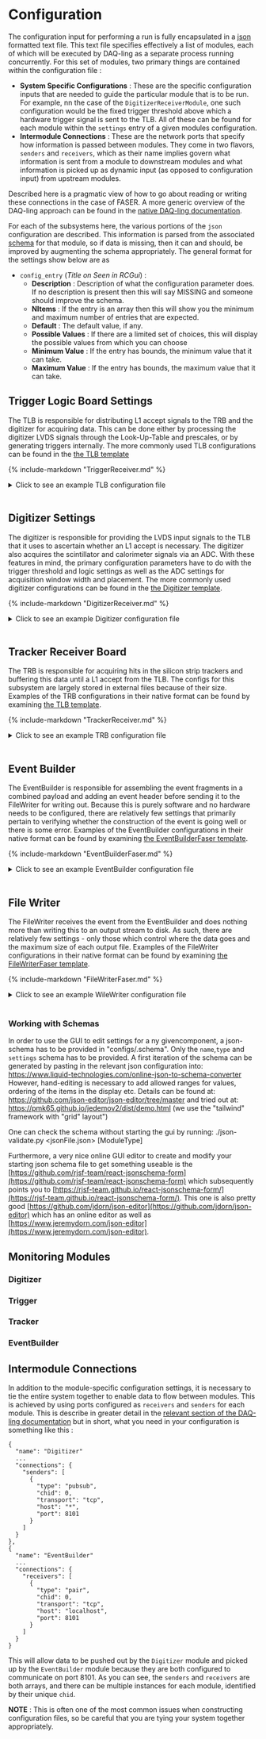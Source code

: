# Configuration 
The configuration input for performing a run is fully encapsulated in a [json](https://www.json.org/) formatted
text file.  This text file specifies effectively a list of modules, each of which will
be executed by DAQ-ling as a separate process running concurrently.  For this set of 
modules, two primary things are contained within the configuration file :

  - __System Specific Configurations__ : These are the specific configuration inputs that
  are needed to guide the particular module that is to be run.  For example, nn the case of the
  `DigitizerReceiverModule`, one such configuration would be the fixed trigger threshold
  above which a hardware trigger signal is sent to the TLB.  All of these can be found for
  each module within the `settings` entry of a given modules configuration.
  - __Intermodule Connections__ : These are the network ports that specify how information
  is passed between modules.  They come in two flavors, `senders` and `receivers`, which
  as their name implies govern what information is sent from a module to downstream modules and what information 
  is picked up as dynamic input (as opposed to configuration input) from upstream modules.
  
Described here is a pragmatic view of how to go about reading or writing these connections
in the case of FASER.  A more generic overview of the DAQ-ling approach can be found in 
the [native DAQ-ling documentation](https://daqling.docs.cern.ch/).

For each of the subsystems here, the various portions of the `json` configuration are
described.  This information is parsed from the associated [schema](https://json-schema.org/) for that module, so
if data is missing, then it can and should, be improved by augmenting the schema appropriately.
The general format for the settings show below are as

  - `config_entry` (*Title on Seen in RCGui*) : 
    - __Description__ : Description of what the configuration parameter does. If no description is present then this will say MISSING and someone should improve the schema.
    - __NItems__ : If the entry is an array then this will show you the minimum and maximum number of entries that are expected.
    - __Default__ : The default value, if any.
    - __Possible Values__ : If there are a limited set of choices, this will display the possible values from which you can choose
    - __Minimum Value__ : If the entry has bounds, the minimum value that it can take.
    - __Maximum Value__ : If the entry has bounds, the maximum value that it can take.


## Trigger Logic Board Settings
The TLB is responsible for distributing L1 accept signals to the TRB and the digitizer
for acquiring data.  This can be done either by processing the digitizer LVDS signals
through the Look-Up-Table and prescales, or by generating triggers internally.  The 
more commonly used TLB configurations can be found in the 
[the TLB template](https://gitlab.cern.ch/faser/daq/-/blob/master/configs/Templates/TLB.json)


{% 
   include-markdown "TriggerReceiver.md" 
%}

<details><summary>Click to see an example TLB configuration file</summary>
<p>
{%
   include-markdown "TLBReceiverEHN1.md"
%}
</p>
</details>
<br>


## Digitizer Settings
The digitizer is responsible for providing the LVDS input signals to the TLB that it uses
to ascertain whether an L1 accept is necessary.  The digitizer also acquires the scintillator
and calorimeter signals via an ADC.  With these features in mind, the primary configuration
parameters have to do with the trigger threshold and logic settings as well as the ADC 
settings for acquisition window width and placement. The more commonly used digitizer 
configurations can be found in the  [the Digitizer template](https://gitlab.cern.ch/faser/daq/-/blob/master/configs/Templates/Digitizer.json).

{%
   include-markdown "DigitizerReceiver.md"
%}

<details><summary>Click to see an example Digitizer configuration file</summary>
<p>
{%
   include-markdown "DigitizerEHN1.md"
%}
</p>
</details>
<br>

## Tracker Receiver Board
The TRB is responsible for acquiring hits in the silicon strip trackers and buffering this data until
a L1 accept from the TLB.  The configs for this subsystem are largely stored in external files because of
their size.  Examples of the TRB configurations in their native format can be found by examining 
[the TLB template](https://gitlab.cern.ch/faser/daq/-/blob/master/configs/Templates/TRB.json).

{%
   include-markdown "TrackerReceiver.md"
%}

<details><summary>Click to see an example TRB configuration file</summary>
<p>
{%
   include-markdown "TRBReceiver00.md"
%}
</p>
</details>
<br>

## Event Builder
The EventBuilder is responsible for assembling the event fragments in a combined payload 
and adding an event header before sending it to the FileWriter for writing out.  Because this
is purely software and no hardware needs to be configured, there are relatively few settings
that primarily pertain to verifying whether the construction of the event is going well or
there is some error.  Examples of the EventBuilder configurations in their native format can be found by 
examining [the EventBuilderFaser template](https://gitlab.cern.ch/faser/daq/-/blob/master/configs/Templates/eventBuilder.json).

{%
   include-markdown "EventBuilderFaser.md"
%}

<details><summary>Click to see an example EventBuilder configuration file</summary>
<p>
{%
   include-markdown "EventBuilder.md"
%}
</p>
</details>
<br>

## File Writer
The FileWriter receives the event from the EventBuilder and does nothing more than writing
this to an output stream to disk.  As such, there are relatively few settings - only those
which control where the data goes and the maximum size of each output file.
Examples of the FileWriter configurations in their native format can be found by 
examining [the FileWriterFaser template](https://gitlab.cern.ch/faser/daq/-/blob/master/configs/Templates/fileWriter.json).

{%
   include-markdown "FileWriterFaser.md"
%}

<details><summary>Click to see an example WileWriter configuration file</summary>
<p>
{%
   include-markdown "FileWriter.md"
%}
</p>
</details>
<br>

### Working with Schemas
In order to use the GUI to edit settings for a ny givencomponent, a json-schema
has to be provided in "configs/<moduleName>.schema". Only the `name`,`type` and `settings`
schema has to be provided. A first iteration of the
schema can be generated by pasting in the relevant json configuration into:
  https://www.liquid-technologies.com/online-json-to-schema-converter
However, hand-editing is necessary to add allowed ranges for values,
ordering of the items in the display etc. Details can be found at:
  https://github.com/json-editor/json-editor/tree/master
and tried out at:
  https://pmk65.github.io/jedemov2/dist/demo.html
(we use the "tailwind" framework with "grid" layout")

One can check the schema without starting the gui by running:
  ./json-validate.py <jsonFile.json> [ModuleType]
  
Furthermore, a very nice online GUI editor to create and modify your starting
json schema file to get something useable is the [https://github.com/rjsf-team/react-jsonschema-form](https://github.com/rjsf-team/react-jsonschema-form)
which subsequently points you to [https://rjsf-team.github.io/react-jsonschema-form/](https://rjsf-team.github.io/react-jsonschema-form/). This 
one is also pretty good [https://github.com/jdorn/json-editor](https://github.com/jdorn/json-editor) which has an
online editor as well as [https://www.jeremydorn.com/json-editor](https://www.jeremydorn.com/json-editor).


## Monitoring Modules

### Digitizer

### Trigger

### Tracker

### EventBuilder

## Intermodule Connections
In addition to the module-specific configuration settings, it is necessary to tie the 
entire system together to enable data to flow between modules.  This is achieved by using
ports configured as `receivers` and `senders` for each module.  This is describe in greater
detail in the [relevant section of the DAQ-ling documentation](https://daqling.docs.cern.ch/modules/)
but in short, what you need in your configuration is something like this :
```
{
  "name": "Digitizer"
  ...
  "connections": {
    "senders": [
      {
        "type": "pubsub",
        "chid": 0,
        "transport": "tcp",
        "host": "*",
        "port": 8101
      }
    ]
  }
},
{
  "name": "EventBuilder"
  ...
  "connections": {
    "receivers": [
      {
        "type": "pair",
        "chid": 0,
        "transport": "tcp",
        "host": "localhost",
        "port": 8101
      }
    ]
  }
}
```
This will allow data to be pushed out by the `Digitizer` module and picked up by the
`EventBuilder` module because they are both configured to communicate on port 8101.
As you can see, the `senders` and `receivers` are both arrays, and there can be multiple
instances for each module, identified by their unique `chid`.

__NOTE__ : This is often one of the most common issues when constructing configuration
files, so be careful that you are tying your system together appropriately.

